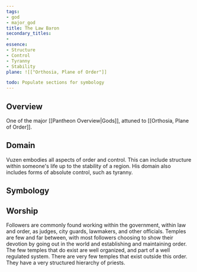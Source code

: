 ```yaml
---
tags:
- god
- major_god
title: The Law Baron
secondary_titles:
- 
essence:
- Structure
- Control
- Tyranny
- Stability
plane: ![["Orthosia, Plane of Order"]]

todo: Populate sections for symbology
---
```

## Overview
One of the major [[Pantheon Overview|Gods]], attuned to [[Orthosia, Plane of Order]].
## Domain
Vuzen embodies all aspects of order and control. This can include structure within someone's life up to the stability of a region. His domain also includes forms of absolute control, such as tyranny.
## Symbology

## Worship
Followers are commonly found working within the government, within law and order, as judges, city guards, lawmakers, and other officials. Temples are few and far between, with most followers choosing to show their devotion by going out in the world and establishing and maintaining order. The few temples that do exist are well organized, and part of a well regulated system. There are very few temples that exist outside this order. They have a very structured hierarchy of priests.